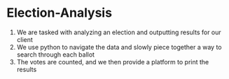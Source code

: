 # Election-Analysis
1. We are tasked with analyzing an election and outputting results for our client
2. We use python to navigate the data and slowly piece together a way to search through each ballot
3. The votes are counted, and we then provide a platform to print the results
